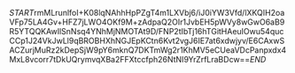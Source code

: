 $START$rmMLrunlfoI+K08lqNAhhHpPZgT4m1LXVbj6/iJ0iYW3Vfd/lXKQIH2oaVFp75LA4Gv+HFZ7jLWO4OKf9M+zAdpaQ2OIr1JvbEH5pWVy8wGwO6aB9R5YTQQKAwIlSnNsq4YNhMjNMOTAt9D/FNP2tIbTj16hTGitHAeuIOwu54qucCCp1J24VkJwLl9qBROBHXhNGJEpKCtn6Kvt2vgJ6IE7at6xdwjyv/E6CAxwSACZurjMuRz2kDepSjW9pY6mknQ7DKTmWg2r1KhMV5eCUeaVDcPanpxdx4MxL8vcorr7tDkUQrymvqXBa2FFXtccfph26NtNI9YrZrfLraBDcw==$END$